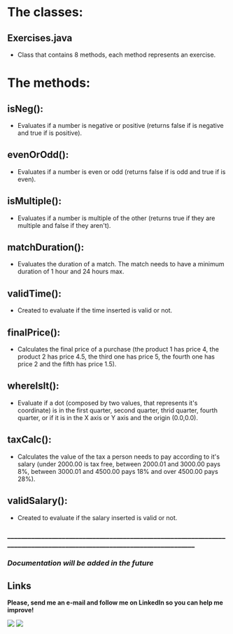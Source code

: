 # The classes:

## Exercises.java

- Class that contains 8 methods, each method represents an exercise.

# The methods:

## isNeg():

- Evaluates if a number is negative or positive (returns false if is negative and true if is positive).

## evenOrOdd():

- Evaluates if a number is even or odd (returns false if is odd and true if is even).

## isMultiple():

- Evaluates if a number is multiple of the other (returns true if they are multiple and false if they aren't).

## matchDuration():

- Evaluates the duration of a match. The match needs to have a minimum duration of 1 hour and 24 hours max.

## validTime():

- Created to evaluate if the time inserted is valid or not.

## finalPrice():

- Calculates the final price of a purchase (the product 1 has price 4, the product 2 has price 4.5, the third one
has price 5, the fourth one has price 2 and the fifth has price 1.5).

## whereIsIt(): 

- Evaluate if a dot (composed by two values, that represents it's coordinate) is in the first quarter, second
quarter, thrid quarter, fourth quarter, or if it is in the X axis or Y axis and the origin (0.0,0.0).
    
## taxCalc():

- Calculates the value of the tax a person needs to pay according to it's salary (under 2000.00 is tax free, between
2000.01 and 3000.00 pays 8%, between 3000.01 and 4500.00 pays 18% and over 4500.00 pays 28%).

## validSalary():

- Created to evaluate if the salary inserted is valid or not.
### _______________________________________________________________________________________________________________________


### _Documentation will be added in the future_



## Links

**Please, send me an e-mail and follow me on LinkedIn so you can help me improve!**

<div>
<a href="https://www.linkedin.com/in/lucas-cardoso-jabur" target="_blank"><img loading="lazy" src="https://img.shields.io/badge/-LinkedIn-%230077B5?style=for-the-badge&logo=linkedin&logoColor=white" target="_blank"></a>  
<a href = "mailto:lucascjabur02@gmail.com"><img loading="lazy" src="https://img.shields.io/badge/Gmail-D14836?style=for-the-badge&logo=gmail&logoColor=white" target="_blank"></a> 
</div>